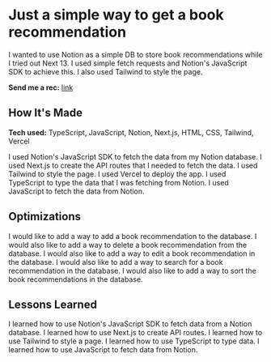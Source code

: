 # Just a simple way to get a book recommendation

I wanted to use Notion as a simple DB to store book recommendations while I tried out Next 13. I used simple fetch requests and Notion's JavaScript SDK to achieve this. I also used Tailwind to style the page.

**Send me a rec:** [link]("https://book-recommendations.vercel.app/")

## How It's Made

**Tech used:** TypeScript, JavaScript, Notion, Next.js, HTML, CSS, Tailwind, Vercel

I used Notion's JavaScript SDK to fetch the data from my Notion database. I used Next.js to create the API routes that I needed to fetch the data. I used Tailwind to style the page. I used Vercel to deploy the app. I used TypeScript to type the data that I was fetching from Notion. I used JavaScript to fetch the data from Notion.

## Optimizations

I would like to add a way to add a book recommendation to the database. I would also like to add a way to delete a book recommendation from the database. I would also like to add a way to edit a book recommendation in the database. I would also like to add a way to search for a book recommendation in the database. I would also like to add a way to sort the book recommendations in the database.

## Lessons Learned

I learned how to use Notion's JavaScript SDK to fetch data from a Notion database. I learned how to use Next.js to create API routes. I learned how to use Tailwind to style a page. I learned how to use TypeScript to type data. I learned how to use JavaScript to fetch data from Notion.
